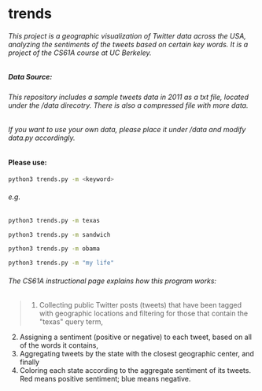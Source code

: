 trends
======

###### This project is a geographic visualization of Twitter data across the USA, analyzing the sentiments of the tweets based on certain key words. It is a project of the CS61A course at UC Berkeley.

##### Data Source:

###### This repository includes a sample tweets data in 2011 as a txt file, located under the /data direcotry. There is also a compressed file with more data.

###### If you want to use your own data, please place it under /data and modify data.py accordingly.

#### Please use:
```bash
python3 trends.py -m <keyword>
```

###### e.g.

```bash
python3 trends.py -m texas
```

```bash
python3 trends.py -m sandwich
```

```bash
python3 trends.py -m obama
```

```bash
python3 trends.py -m "my life"
```

###### The CS61A instructional page explains how this program works:
> 1. Collecting public Twitter posts (tweets) that have been tagged with geographic locations and filtering for those that contain the "texas" query term,
2. Assigning a sentiment (positive or negative) to each tweet, based on all of the words it contains,
3. Aggregating tweets by the state with the closest geographic center, and finally
4. Coloring each state according to the aggregate sentiment of its tweets. Red means positive sentiment; blue means negative.
